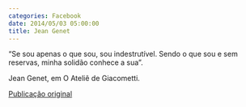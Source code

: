 ```yaml
---
categories: Facebook
date: 2014/05/03 05:00:00
title: Jean Genet
---
```


“Se sou apenas o que sou, sou indestrutível.
Sendo o que sou e sem reservas, minha solidão conhece a sua”.

Jean Genet, em O Ateliê de Giacometti.

[Publicação original](https://www.facebook.com/permalink.php?story_fbid=1419103588360005&id=1418031755133855)
